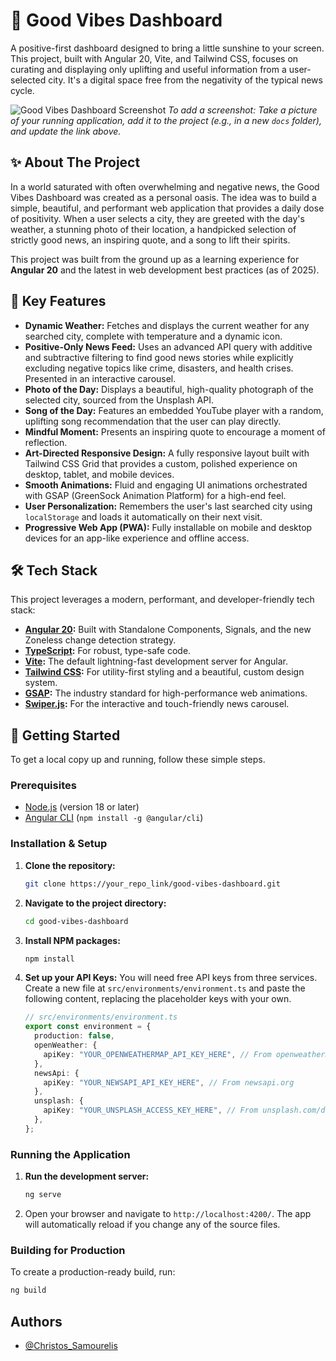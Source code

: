 # 🌟 Good Vibes Dashboard

A positive-first dashboard designed to bring a little sunshine to your screen. This project, built with Angular 20, Vite, and Tailwind CSS, focuses on curating and displaying only uplifting and useful information from a user-selected city. It's a digital space free from the negativity of the typical news cycle.

![Good Vibes Dashboard Screenshot](link_to_your_screenshot.png)
_To add a screenshot: Take a picture of your running application, add it to the project (e.g., in a new `docs` folder), and update the link above._

## ✨ About The Project

In a world saturated with often overwhelming and negative news, the Good Vibes Dashboard was created as a personal oasis. The idea was to build a simple, beautiful, and performant web application that provides a daily dose of positivity. When a user selects a city, they are greeted with the day's weather, a stunning photo of their location, a handpicked selection of strictly good news, an inspiring quote, and a song to lift their spirits.

This project was built from the ground up as a learning experience for **Angular 20** and the latest in web development best practices (as of 2025).

## 🚀 Key Features

- **Dynamic Weather:** Fetches and displays the current weather for any searched city, complete with temperature and a dynamic icon.
- **Positive-Only News Feed:** Uses an advanced API query with additive and subtractive filtering to find good news stories while explicitly excluding negative topics like crime, disasters, and health crises. Presented in an interactive carousel.
- **Photo of the Day:** Displays a beautiful, high-quality photograph of the selected city, sourced from the Unsplash API.
- **Song of the Day:** Features an embedded YouTube player with a random, uplifting song recommendation that the user can play directly.
- **Mindful Moment:** Presents an inspiring quote to encourage a moment of reflection.
- **Art-Directed Responsive Design:** A fully responsive layout built with Tailwind CSS Grid that provides a custom, polished experience on desktop, tablet, and mobile devices.
- **Smooth Animations:** Fluid and engaging UI animations orchestrated with GSAP (GreenSock Animation Platform) for a high-end feel.
- **User Personalization:** Remembers the user's last searched city using `localStorage` and loads it automatically on their next visit.
- **Progressive Web App (PWA):** Fully installable on mobile and desktop devices for an app-like experience and offline access.

## 🛠️ Tech Stack

This project leverages a modern, performant, and developer-friendly tech stack:

- **[Angular 20](https://angular.dev/):** Built with Standalone Components, Signals, and the new Zoneless change detection strategy.
- **[TypeScript](https://www.typescriptlang.org/):** For robust, type-safe code.
- **[Vite](https://vitejs.dev/):** The default lightning-fast development server for Angular.
- **[Tailwind CSS](https://tailwindcss.com/):** For utility-first styling and a beautiful, custom design system.
- **[GSAP](https://gsap.com/):** The industry standard for high-performance web animations.
- **[Swiper.js](https://swiperjs.com/):** For the interactive and touch-friendly news carousel.

## 🏁 Getting Started

To get a local copy up and running, follow these simple steps.

### Prerequisites

- [Node.js](https://nodejs.org/) (version 18 or later)
- [Angular CLI](https://angular.io/cli) (`npm install -g @angular/cli`)

### Installation & Setup

1.  **Clone the repository:**
    ```sh
    git clone https://your_repo_link/good-vibes-dashboard.git
    ```
2.  **Navigate to the project directory:**
    ```sh
    cd good-vibes-dashboard
    ```
3.  **Install NPM packages:**
    ```sh
    npm install
    ```
4.  **Set up your API Keys:**
    You will need free API keys from three services. Create a new file at `src/environments/environment.ts` and paste the following content, replacing the placeholder keys with your own.

    ```typescript
    // src/environments/environment.ts
    export const environment = {
      production: false,
      openWeather: {
        apiKey: "YOUR_OPENWEATHERMAP_API_KEY_HERE", // From openweathermap.org
      },
      newsApi: {
        apiKey: "YOUR_NEWSAPI_API_KEY_HERE", // From newsapi.org
      },
      unsplash: {
        apiKey: "YOUR_UNSPLASH_ACCESS_KEY_HERE", // From unsplash.com/developers
      },
    };
    ```

### Running the Application

1.  **Run the development server:**
    ```sh
    ng serve
    ```
2.  Open your browser and navigate to `http://localhost:4200/`. The app will automatically reload if you change any of the source files.

### Building for Production

To create a production-ready build, run:

```sh
ng build

```

## Authors

- [@Christos_Samourelis](https://www.github.com/https://github.com/chris-samou)
